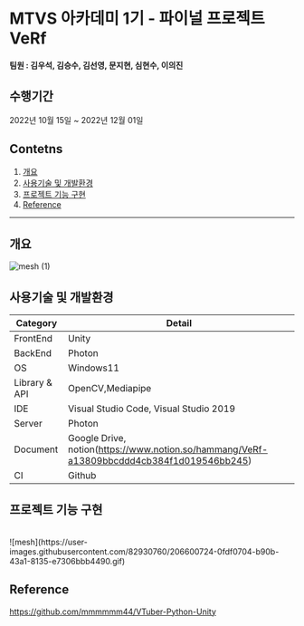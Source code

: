 # MTVS 아카데미 1기 - 파이널 프로젝트 VeRf 

#### 팀원 : 김우석, 김승수, 김선영, 문지현, 심현수, 이의진

## 수행기간
2022년 10월 15일 ~ 2022년 12월 01일

## Contetns

1. [개요](#개요)
2. [사용기술 및 개발환경](#사용기술-및-개발환경)
3. [프로젝트 기능 구현](#프로젝트-기능-구현)
4. [Reference](#Reference)
------------

## 개요
![mesh (1)](https://user-images.githubusercontent.com/82930760/206602368-1a1cb2f5-1a37-4a82-ada5-b945bd30961b.gif)


## 사용기술 및 개발환경

Category | Detail
|---|---|
FrontEnd | Unity
BackEnd | Photon
OS | Windows11
Library & API | OpenCV,Mediapipe
IDE | Visual Studio Code, Visual Studio 2019
Server | Photon
Document | Google Drive, notion(https://www.notion.so/hammang/VeRf-a13809bbcddd4cb384f1d019546bb245)
CI | Github

## 프로젝트 기능 구현

<br>
![mesh](https://user-images.githubusercontent.com/82930760/206600724-0fdf0704-b90b-43a1-8135-e7306bbb4490.gif)



## Reference
https://github.com/mmmmmm44/VTuber-Python-Unity

